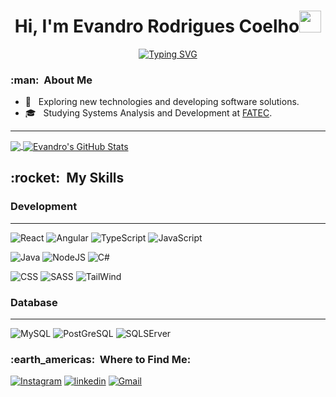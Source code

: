 <h1 align="center"><b>Hi, I'm Evandro Rodrigues Coelho</b><img src="https://media.giphy.com/media/hvRJCLFzcasrR4ia7z/giphy.gif" width="35"></h1>
<div align="center">
  
[![Typing SVG](https://readme-typing-svg.demolab.com?font=Fira+Code&pause=1000&width=435&lines=Front-end+developer;Back-end+developer)](https://git.io/typing-svg)

</div>
<h3> :man: &nbsp;About Me </h3>

- 🤔 &nbsp; Exploring new technologies and developing software solutions.
- 🎓 &nbsp; Studying Systems Analysis and Development at <a href="https://www.fatecjd.edu.br/portal/">FATEC</a>.

<hr>

<a href="https://github.com/EvandroRodCoelho">
  <img align="center" src="https://github-readme-stats-git-masterrstaa-rickstaa.vercel.app/api/top-langs/?username=EvandroROdCoelho&hide=blade,php,tex&title_color=ffffff&text_color=c9cacc&icon_color=2bbc8a&bg_color=1d1f21&langs_count=3" />
</a>

<a href="https://github.com/EvandroRodCoelho">
  <img align="center" src="https://github-readme-stats-git-masterrstaa-rickstaa.vercel.app/api?username=EvandroRodCoelho&show_icons=true&line_height=27&count_private=true&title_color=ffffff&text_color=c9cacc&icon_color=2bbc8a&bg_color=1d1f21" alt="Evandro's GitHub Stats" />
</a>

<h2> :rocket: &nbsp;My Skills </h3>

### Development
<hr>
<div>
  
  ![React](https://img.shields.io/badge/react-%2320232a.svg?style=for-the-badge&logo=react&logoColor=white)
  ![Angular](https://img.shields.io/badge/Angular-1d1f21?style=for-the-badge&logo=angular&logoColor=white)
    ![TypeScript](https://img.shields.io/badge/TypeScript-1d1f21?style=for-the-badge&logo=typescript&logoColor=white)
    ![JavaScript](https://img.shields.io/badge/JavaScript-1d1f21?style=for-the-badge&logo=javascript&logoColor=white)
</div>
<div>  
  
  ![Java](https://img.shields.io/badge/Java-1d1f21?style=for-the-badge&logo=openjdk&logoColor=white)
  ![NodeJS](https://img.shields.io/badge/node.js-1d1f21?style=for-the-badge&logo=node.js&logoColor=white)
  ![C#](https://img.shields.io/badge/C%23-1d1f21?style=for-the-badge&logo=c-sharp&logoColor=white) 
</div>
<div>
  
  ![CSS](https://img.shields.io/badge/CSS3-1d1f21?style=for-the-badge&logo=css3&logoColor=white)
  ![SASS](https://img.shields.io/badge/Sass-1d1f21?style=for-the-badge&logo=sass&logoColor=white)
  ![TailWind](https://img.shields.io/badge/Tailwind_CSS-1d1f21?style=for-the-badge&logo=tailwind-css&logoColor=white)
</div>


### Database
<hr>

  ![MySQL](https://img.shields.io/badge/MySQL-1d1f21?style=for-the-badge&logo=mysql&logoColor=white)
  ![PostGreSQL](https://img.shields.io/badge/PostgreSQL-1d1f21?style=for-the-badge&logo=postgresql&logoColor=white)
  ![SQLSErver](https://img.shields.io/badge/Microsoft_SQL_Server-1d1f21?style=for-the-badge&logo=microsoft-sql-server&logoColor=white)


<h3> :earth_americas: &nbsp;Where to Find Me: </h3> 

[![Instagram](https://img.shields.io/badge/evandro__rc0-1d1f21?style=for-the-badge&logo=instagram&logoColor=white)](https://www.instagram.com/evandro_rc0/)
[![linkedin](https://img.shields.io/badge/Evandro_Rodrigues_Coelho-1d1f21?style=for-the-badge&logo=linkedin&logoColor=white)](https://www.linkedin.com/in/evandro-rodrigues-coelho-b425601a4/)
[![Gmail](https://img.shields.io/badge/evandrorodcoelho@gmail.com-1d1f21?style=for-the-badge&logo=gmail&logoColor=white&link=mailto:evandrorodcoelho@gmail.com)](mailto:evandrorodcoelho@gmail.com)
